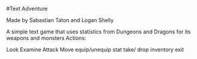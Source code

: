 #Text Adventure

Made by Sabastian Taton and Logan Shelly

A simple text game that uses statistics from Dungeons and Dragons for its weapons and monsters
Actions:


Look
Examine
Attack
Move
equip/unequip
stat
take/ drop
inventory
exit
